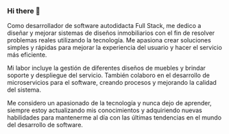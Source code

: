 ### Hi there 👋

Como desarrollador de software autodidacta Full Stack, me dedico a diseñar y mejorar sistemas de diseños inmobiliarios con el fin de resolver problemas reales utilizando la tecnología. Me apasiona crear soluciones simples y rápidas para mejorar la experiencia del usuario y hacer el servicio más eficiente.

Mi labor incluye la gestión de diferentes diseños de muebles y brindar soporte y despliegue del servicio. También colaboro en el desarrollo de microservicios para el software, creando procesos y mejorando la calidad del sistema.

Me considero un apasionado de la tecnología y nunca dejo de aprender, siempre estoy actualizando mis conocimientos y adquiriendo nuevas habilidades para mantenerme al día con las últimas tendencias en el mundo del desarrollo de software.


